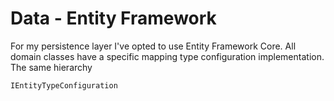 # Data - Entity Framework

For my persistence layer I've opted to use Entity Framework Core.  All domain classes have a specific mapping type configuration implementation.  The same hierarchy 

```csharp
IEntityTypeConfiguration
```
